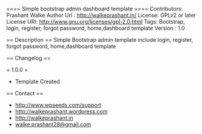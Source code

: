 ==== Simple bootstrap admin dashboard template ====
Contributors: Prashant Walke
Author Url : http://walkeprashant.in/
License: GPLv2 or later
License URI: http://www.gnu.org/licenses/gpl-2.0.html
Tags: Bootstrap, login, register, forgot password, home,dashboard template
Version : 1.0

== Description ==
Simple Bootstrap admin template include login, register, forgot password, home,dashboard template

== Changelog ==

= 1.0.0 = 
* Template Created

== Contact ==
* http://www.wpseeds.com/support
* http://walkeprashant.wordpress.com
* http://walkeprashant.in
* walke.prashant28@gmail.com
